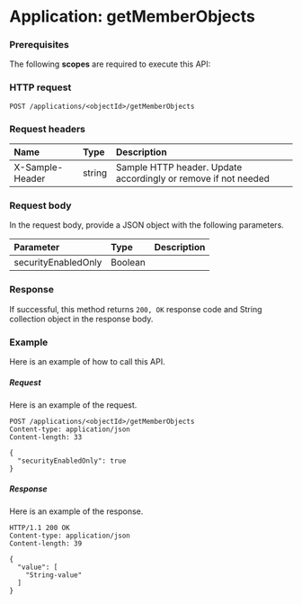 # Application: getMemberObjects


### Prerequisites
The following **scopes** are required to execute this API: 
### HTTP request
<!-- { "blockType": "ignored" } -->
```http
POST /applications/<objectId>/getMemberObjects

```
### Request headers
| Name       | Type | Description|
|:---------------|:--------|:----------|
| X-Sample-Header  | string  | Sample HTTP header. Update accordingly or remove if not needed|

### Request body
In the request body, provide a JSON object with the following parameters.

| Parameter	   | Type	|Description|
|:---------------|:--------|:----------|
|securityEnabledOnly|Boolean||

### Response
If successful, this method returns `200, OK` response code and String collection object in the response body.

### Example
Here is an example of how to call this API.
##### Request
Here is an example of the request.
<!-- {
  "blockType": "request",
  "name": "application_getmemberobjects"
}-->
```http
POST /applications/<objectId>/getMemberObjects
Content-type: application/json
Content-length: 33

{
  "securityEnabledOnly": true
}
```

##### Response
Here is an example of the response.
<!-- {
  "blockType": "response",
  "truncated": false,
  "@odata.type": "string",
  "isCollection": true
} -->
```http
HTTP/1.1 200 OK
Content-type: application/json
Content-length: 39

{
  "value": [
    "String-value"
  ]
}
```

<!-- uuid: 98afc87c-b0c6-45f9-808c-542102ecf6c5
2015-10-19 08:46:43 UTC -->
<!-- {
  "type": "#page.annotation",
  "description": "Application: getMemberObjects",
  "keywords": "",
  "section": "documentation",
  "tocPath": ""
}-->